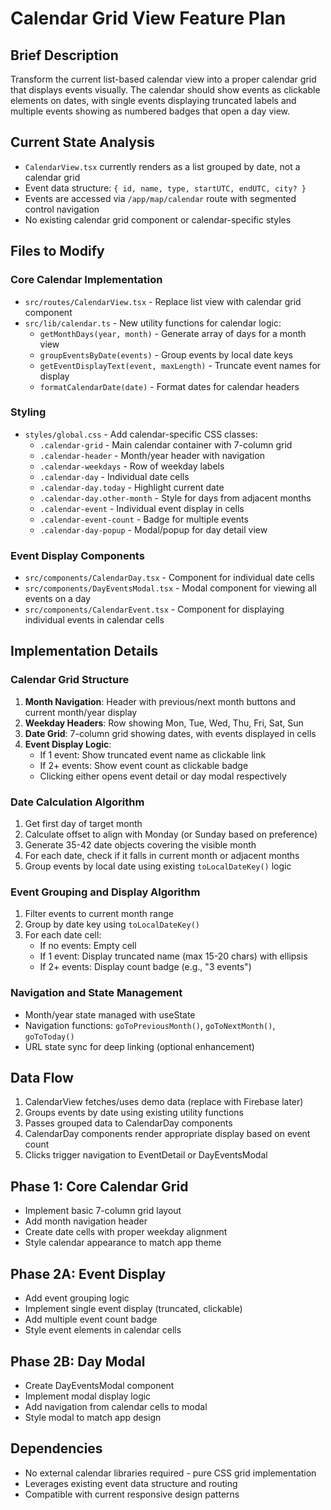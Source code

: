 # Calendar Grid View Feature Plan

## Brief Description
Transform the current list-based calendar view into a proper calendar grid that displays events visually. The calendar should show events as clickable elements on dates, with single events displaying truncated labels and multiple events showing as numbered badges that open a day view.

## Current State Analysis
- `CalendarView.tsx` currently renders as a list grouped by date, not a calendar grid
- Event data structure: `{ id, name, type, startUTC, endUTC, city? }`
- Events are accessed via `/app/map/calendar` route with segmented control navigation
- No existing calendar grid component or calendar-specific styles

## Files to Modify

### Core Calendar Implementation
- `src/routes/CalendarView.tsx` - Replace list view with calendar grid component
- `src/lib/calendar.ts` - New utility functions for calendar logic:
  - `getMonthDays(year, month)` - Generate array of days for a month view
  - `groupEventsByDate(events)` - Group events by local date keys
  - `getEventDisplayText(event, maxLength)` - Truncate event names for display
  - `formatCalendarDate(date)` - Format dates for calendar headers

### Styling
- `styles/global.css` - Add calendar-specific CSS classes:
  - `.calendar-grid` - Main calendar container with 7-column grid
  - `.calendar-header` - Month/year header with navigation
  - `.calendar-weekdays` - Row of weekday labels
  - `.calendar-day` - Individual date cells
  - `.calendar-day.today` - Highlight current date
  - `.calendar-day.other-month` - Style for days from adjacent months
  - `.calendar-event` - Individual event display in cells
  - `.calendar-event-count` - Badge for multiple events
  - `.calendar-day-popup` - Modal/popup for day detail view

### Event Display Components
- `src/components/CalendarDay.tsx` - Component for individual date cells
- `src/components/DayEventsModal.tsx` - Modal component for viewing all events on a day
- `src/components/CalendarEvent.tsx` - Component for displaying individual events in calendar cells

## Implementation Details

### Calendar Grid Structure
1. **Month Navigation**: Header with previous/next month buttons and current month/year display
2. **Weekday Headers**: Row showing Mon, Tue, Wed, Thu, Fri, Sat, Sun
3. **Date Grid**: 7-column grid showing dates, with events displayed in cells
4. **Event Display Logic**:
   - If 1 event: Show truncated event name as clickable link
   - If 2+ events: Show event count as clickable badge
   - Clicking either opens event detail or day modal respectively

### Date Calculation Algorithm
1. Get first day of target month
2. Calculate offset to align with Monday (or Sunday based on preference)
3. Generate 35-42 date objects covering the visible month
4. For each date, check if it falls in current month or adjacent months
5. Group events by local date using existing `toLocalDateKey()` logic

### Event Grouping and Display Algorithm
1. Filter events to current month range
2. Group by date key using `toLocalDateKey()`
3. For each date cell:
   - If no events: Empty cell
   - If 1 event: Display truncated name (max 15-20 chars) with ellipsis
   - If 2+ events: Display count badge (e.g., "3 events")

### Navigation and State Management
- Month/year state managed with useState
- Navigation functions: `goToPreviousMonth()`, `goToNextMonth()`, `goToToday()`
- URL state sync for deep linking (optional enhancement)

## Data Flow
1. CalendarView fetches/uses demo data (replace with Firebase later)
2. Groups events by date using existing utility functions
3. Passes grouped data to CalendarDay components
4. CalendarDay components render appropriate display based on event count
5. Clicks trigger navigation to EventDetail or DayEventsModal

## Phase 1: Core Calendar Grid
- Implement basic 7-column grid layout
- Add month navigation header
- Create date cells with proper weekday alignment
- Style calendar appearance to match app theme

## Phase 2A: Event Display
- Add event grouping logic
- Implement single event display (truncated, clickable)
- Add multiple event count badge
- Style event elements in calendar cells

## Phase 2B: Day Modal
- Create DayEventsModal component
- Implement modal display logic
- Add navigation from calendar cells to modal
- Style modal to match app design

## Dependencies
- No external calendar libraries required - pure CSS grid implementation
- Leverages existing event data structure and routing
- Compatible with current responsive design patterns
